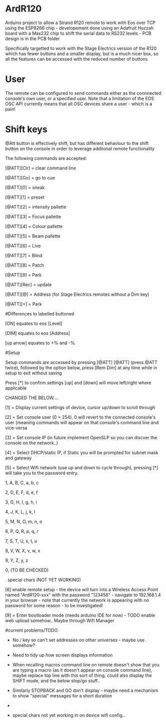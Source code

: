 # ArdR120
Arduino project to allow a Strand R120 remote to work with Eos over TCP using the ESP8266 chip - developement done using an Adafruit Huzzah board with a Max232 chip to shift the serial data to RS232 levels - PCB design is in the PCB folder

Specifically targetted to work with the Stage Electrics version of the R120 which has fewer buttons and a smaller display, but is a much nicer box, so all the features can be accessed with the reduced number of buttons 

# User
The remote can be configured to send commands either as the connnected console's own user, or a specified user. Note that a limitation of the EOS OSC API currently means that all OSC devices share a user - which is a pain!

# Shift keys

@Att button is effectively shift, but has different behaviour to the shift button on the console in order to leverage additonal remote functionality

The following commands are accepted:

[@ATT][Clr] = clear command line

[@ATT][Go] = go to cue

[@ATT][0] = sneak

[@ATT][1] = preset

[@ATT][2] = intensity pallette

[@ATT][3] = Focus pallette

[@ATT][4] = Colour pallette

[@ATT][5] = Beam pallette

[@ATT][6] = Live

[@ATT][7] = Blind

[@ATT][8] = Patch

[@ATT][9] = Park

[@ATT][Rec] = update

[@ATT][@] = Address (for Stage Electrics remotes without a Dim key)

[@ATT][+] = Park

#Differences to labelled buttoned

[ON] equates to eos [Level]

[DIM] equates to eos [Address]

[up arrow] equates to +% and -%

#Setup


Setup commands are accessed by pressing [@ATT]  [@ATT] (press @ATT twice), followed by the option below, press [Rem Dim] at any time while in setup to exit without saving

Press [*] to confirm settings
[up] and [down] will move left/right where applicable

CHANGED THE BELOW....

[1] = Display current settings of device, cursor up/down to scroll through 

[2] = Set console user (0 > 254), 0 will revert to the connected console's user (meaning commands will appear on that console's command line and vice-versa

[3] = Set console IP (in future implement OpenSLP so you can discver the console on the network..)

[4] = Select DHCP/static IP, if Static you will be prompted for subnet mask and gateway

[5] = Select Wifi network (use up and down to cycle through), pressing [*] will take you to the password entry. 

1, A, B, C, a, b, c

2, D, E, F, d, e, f

3, G, H, I, g, h, i

4, J, K, L, j, k, l

5, M, N, O, m, n, o

6, P, Q, R, p, q, r

7, S, T, U, s, t, u

8, V, W, X, v, w, x

9, Y, Z, y, z

0, (TO BE CHECKED)

. special chars (NOT YET WORKING)

[6] enable remote setup - the device will turn into a Wireless Access Point named "ArdR120-xxx" with the password "123456" - navigate to 192.168.1.4 in your browser - note that currently the network is appearing with no password for some reason - to be investigated!


[9] = Enter bootloader mode (needs arduino IDE for now) - TODO enable web upload somehow.. Maybe through Wifi Manager



#current problems/TODO

- No / key so can't set addresses on other universes - maybe use . somehow?

- Need to tidy up how screen displays information

- When recalling macros command line on remote doesn't show that you are typing a macro (as it doesn't appear on console command line), maybe replace top line with this sort of thing, could also display the SHIFT mode, and the below stop/go stuff..

- Similarly STOPBACK and GO don't display - maybe need a mechanism to show "special" messages for a short duration
- 
- special chars not yet working in on device wifi config..

